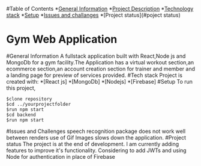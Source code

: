 #Table of Contents
*[General Information](#general-info)
*[Project Description](#project-decsription)
*[Technology stack](#tech-stack)
*[Setup](#setup)
*[Issues and challanges](#issues)
*[Project status](#poject status)

# Gym Web Application
#General Information
A fullstack application built with React,Node js and MongoDb for a gym facility.The Application has a virtual workout section,an ecommerce section,an account creation section for trainer and member and a landing page for preview of services provided.
#Tech stack
Project is created with:
*[React js]
*[MongoDb]
*[Nodejs]
*[Firebase]
#Setup
To run this project,
```
$clone repository
$cd ../yourprojectfolder
$run npm start
$cd backend
$run npm start

```
#Issues and Challenges
speech recognition package does not work well between renders
use of Gif Images slows down the application.
#Project status
The project is at the end of development.
I am currently adding features to improve it's functionality.
Considering to add JWTs and using Node for authentication in place of Firebase
